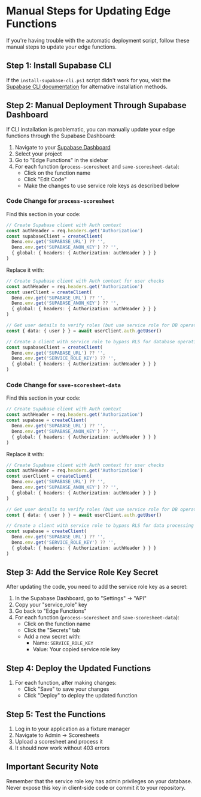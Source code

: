 # Manual Steps for Updating Edge Functions

If you're having trouble with the automatic deployment script, follow these manual steps to update your edge functions.

## Step 1: Install Supabase CLI

If the `install-supabase-cli.ps1` script didn't work for you, visit the [Supabase CLI documentation](https://supabase.com/docs/guides/cli) for alternative installation methods.

## Step 2: Manual Deployment Through Supabase Dashboard

If CLI installation is problematic, you can manually update your edge functions through the Supabase Dashboard:

1. Navigate to your [Supabase Dashboard](https://app.supabase.com/)
2. Select your project
3. Go to "Edge Functions" in the sidebar
4. For each function (`process-scoresheet` and `save-scoresheet-data`):
   - Click on the function name
   - Click "Edit Code"
   - Make the changes to use service role keys as described below

### Code Change for `process-scoresheet`

Find this section in your code:

```typescript
// Create Supabase client with Auth context
const authHeader = req.headers.get('Authorization')
const supabaseClient = createClient(
  Deno.env.get('SUPABASE_URL') ?? '',
  Deno.env.get('SUPABASE_ANON_KEY') ?? '',
  { global: { headers: { Authorization: authHeader } } }
)
```

Replace it with:

```typescript
// Create Supabase client with Auth context for user checks
const authHeader = req.headers.get('Authorization')
const userClient = createClient(
  Deno.env.get('SUPABASE_URL') ?? '',
  Deno.env.get('SUPABASE_ANON_KEY') ?? '',
  { global: { headers: { Authorization: authHeader } } }
)

// Get user details to verify roles (but use service role for DB operations)
const { data: { user } } = await userClient.auth.getUser()

// Create a client with service role to bypass RLS for database operations
const supabaseClient = createClient(
  Deno.env.get('SUPABASE_URL') ?? '',
  Deno.env.get('SERVICE_ROLE_KEY') ?? '',
  { global: { headers: { Authorization: authHeader } } }
)
```

### Code Change for `save-scoresheet-data`

Find this section in your code:

```typescript
// Create Supabase client with Auth context
const authHeader = req.headers.get('Authorization')
const supabase = createClient(
  Deno.env.get('SUPABASE_URL') ?? '',
  Deno.env.get('SUPABASE_ANON_KEY') ?? '',
  { global: { headers: { Authorization: authHeader } } }
)
```

Replace it with:

```typescript
// Create Supabase client with Auth context for user checks
const authHeader = req.headers.get('Authorization')
const userClient = createClient(
  Deno.env.get('SUPABASE_URL') ?? '',
  Deno.env.get('SUPABASE_ANON_KEY') ?? '',
  { global: { headers: { Authorization: authHeader } } }
)

// Get user details to verify roles (but use service role for DB operations)
const { data: { user } } = await userClient.auth.getUser()

// Create a client with service role to bypass RLS for data processing
const supabase = createClient(
  Deno.env.get('SUPABASE_URL') ?? '',
  Deno.env.get('SERVICE_ROLE_KEY') ?? '',
  { global: { headers: { Authorization: authHeader } } }
)
```

## Step 3: Add the Service Role Key Secret

After updating the code, you need to add the service role key as a secret:

1. In the Supabase Dashboard, go to "Settings" → "API"
2. Copy your "service_role" key
3. Go back to "Edge Functions"
4. For each function (`process-scoresheet` and `save-scoresheet-data`):
   - Click on the function name
   - Click the "Secrets" tab
   - Add a new secret with:
     - Name: `SERVICE_ROLE_KEY`
     - Value: Your copied service role key

## Step 4: Deploy the Updated Functions

1. For each function, after making changes:
   - Click "Save" to save your changes
   - Click "Deploy" to deploy the updated function

## Step 5: Test the Functions

1. Log in to your application as a fixture manager
2. Navigate to Admin → Scoresheets
3. Upload a scoresheet and process it
4. It should now work without 403 errors

## Important Security Note

Remember that the service role key has admin privileges on your database. Never expose this key in client-side code or commit it to your repository.
